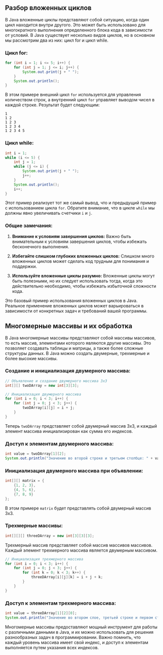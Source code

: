 ## Разбор вложенных циклов

В Java вложенные циклы представляют собой ситуацию, когда один цикл находится внутри другого. Это может быть использовано для многократного выполнения определенного блока кода в зависимости от условий. В Java существует несколько видов циклов, но в основном мы рассмотрим два из них: цикл for и цикл while.

### Цикл for:

```java
for (int i = 1; i <= 5; i++) {
    for (int j = 1; j <= i; j++) {
        System.out.print(j + " ");
    }
    System.out.println();
}
```

В этом примере внешний цикл `for` используется для управления количеством строк, а внутренний цикл `for` управляет выводом чисел в каждой строке. Результат будет следующим:

```
1 
1 2 
1 2 3 
1 2 3 4 
1 2 3 4 5 
```

### Цикл while:

```java
int i = 1;
while (i <= 5) {
    int j = 1;
    while (j <= i) {
        System.out.print(j + " ");
        j++;
    }
    System.out.println();
    i++;
}
```

Этот пример реализует тот же самый вывод, что и предыдущий пример с использованием цикла `for`. Обратите внимание, что в цикле `while` мы должны явно увеличивать счетчики `i` и `j`.

### Общие замечания:

1. **Внимание к условиям завершения циклов:** Важно быть внимательным к условиям завершения циклов, чтобы избежать бесконечного выполнения.

2. **Избегайте слишком глубоких вложенных циклов:** Слишком много вложенных циклов может сделать код трудным для понимания и поддержки.

3. **Используйте вложенные циклы разумно:** Вложенные циклы могут быть полезными, но их следует использовать тогда, когда это действительно необходимо, чтобы избежать избыточной сложности кода.

Это базовый пример использования вложенных циклов в Java. Реальное применение вложенных циклов может варьироваться в зависимости от конкретных задач и требований вашей программы.

## Многомерные массивы и их обработка

В Java многомерные массивы представляют собой массивы массивов, то есть массив, элементами которого являются другие массивы. Это позволяет создавать таблицы и матрицы, а также более сложные структуры данных. В Java можно создать двумерные, трехмерные и более высокие массивы.

### Создание и инициализация двумерного массива:

```java
// Объявление и создание двумерного массива 3x3
int[][] twoDArray = new int[3][3];

// Инициализация двумерного массива
for (int i = 0; i < 3; i++) {
    for (int j = 0; j < 3; j++) {
        twoDArray[i][j] = i + j;
    }
}
```

Теперь `twoDArray` представляет собой двумерный массив 3x3, и каждый элемент массива инициализирован как сумма его индексов.

### Доступ к элементам двумерного массива:

```java
int value = twoDArray[1][2];
System.out.println("Значение во второй строке и третьем столбце: " + value);
```

### Инициализация двумерного массива при объявлении:

```java
int[][] matrix = {
    {1, 2, 3},
    {4, 5, 6},
    {7, 8, 9}
};
```

В этом примере `matrix` будет представлять собой двумерный массив 3x3.

### Трехмерные массивы:

```java
int[][][] threeDArray = new int[3][3][3];
```

Трехмерный массив представляет собой массив массивов массивов. Каждый элемент трехмерного массива является двумерным массивом.

```java
// Инициализация трехмерного массива
for (int i = 0; i < 3; i++) {
    for (int j = 0; j < 3; j++) {
        for (int k = 0; k < 3; k++) {
            threeDArray[i][j][k] = i + j + k;
        }
    }
}
```

### Доступ к элементам трехмерного массива:

```java
int value = threeDArray[1][2][0];
System.out.println("Значение во втором слое, третьей строке и первом столбце: " + value);
```

Многомерные массивы предоставляют мощный инструмент для работы с различными данными в Java, и их можно использовать для решения разнообразных задач в программировании. Важно помнить, что каждый уровень массива имеет свой индекс, и доступ к элементам выполняется путем указания всех индексов.